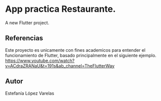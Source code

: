 # App practica Restaurante.

A new Flutter project.

## Referencias

Este proyecto es unicamente con fines academicos para entender el funcionamiento de Flutter, basado principalmente en el siguiente ejemplo.
https://www.youtube.com/watch?v=ACdraZRANaU&t=191s&ab_channel=TheFlutterWay

## Autor
Estefanía López Varelas
